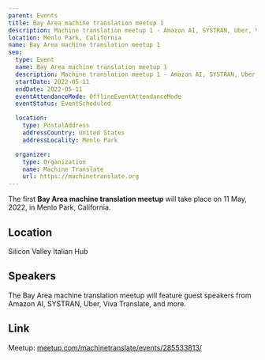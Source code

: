 ```yaml
---
parent: Events
title: Bay Area machine translation meetup 1
description: Machine translation meetup 1 - Amazon AI, SYSTRAN, Uber, Viva Translate...
location: Menlo Park, California
name: Bay Area machine translation meetup 1
seo:
  type: Event
  name: Bay Area machine translation meetup 1
  description: Machine translation meetup 1 - Amazon AI, SYSTRAN, Uber, Viva Translate...
  startDate: 2022-05-11
  endDate: 2022-05-11
  eventAttendanceMode: OfflineEventAttendanceMode
  eventStatus: EventScheduled

  location:
    type: PostalAddress
    addressCountry: United States
    addressLocality: Menlo Park

  organizer:
    type: Organization
    name: Machine Translate
    url: https://machinetranslate.org
---
```


The first **Bay Area machine translation meetup** will take place on 11 May, 2022, in Menlo Park, California.

## Location

Silicon Valley Italian Hub

## Speakers

The Bay Area machine translation meetup will feature guest speakers from Amazon AI, SYSTRAN, Uber, Viva Translate, and more.

## Link

Meetup: [meetup.com/machinetranslate/events/285533813/](https://www.meetup.com/machinetranslate/events/285533813/)
